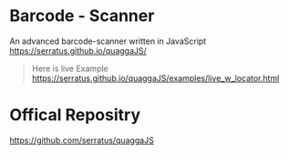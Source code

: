 # Barcode - Scanner
An advanced barcode-scanner written in JavaScript https://serratus.github.io/quaggaJS/ 

> Here is live Example 
https://serratus.github.io/quaggaJS/examples/live_w_locator.html 


# Offical Repositry

https://github.com/serratus/quaggaJS
